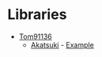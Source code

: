 # Libraries
- [Tom91136](https://github.com/tom91136)
	- [Akatsuki](https://github.com/tom91136/Akatsuki) - [Example]()

